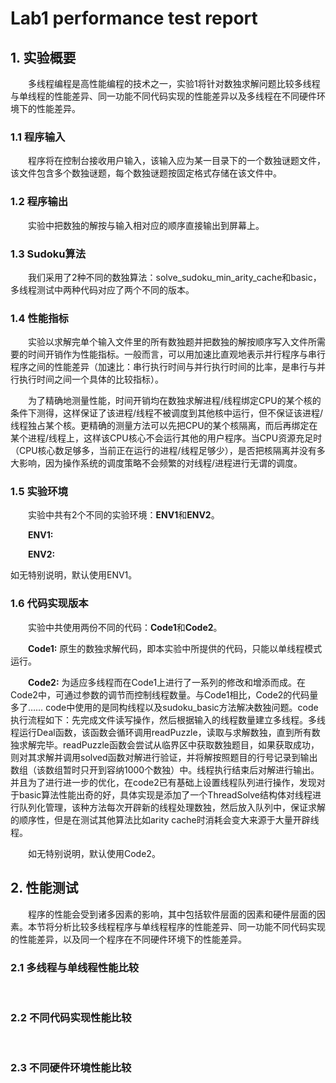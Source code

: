 # Lab1 performance test report

## 1. 实验概要

&emsp;&emsp;多线程编程是高性能编程的技术之一，实验1将针对数独求解问题比较多线程与单线程的性能差异、同一功能不同代码实现的性能差异以及多线程在不同硬件环境下的性能差异。

### 1.1 程序输入

&emsp;&emsp;程序将在控制台接收用户输入，该输入应为某一目录下的一个数独谜题文件，该文件包含多个数独谜题，每个数独谜题按固定格式存储在该文件中。

### 1.2 程序输出

&emsp;&emsp;实验中把数独的解按与输入相对应的顺序直接输出到屏幕上。

### 1.3 Sudoku算法

&emsp;&emsp;我们采用了2种不同的数独算法：solve_sudoku_min_arity_cache和basic，多线程测试中两种代码对应了两个不同的版本。

### 1.4 性能指标

&emsp;&emsp;实验以求解完单个输入文件里的所有数独题并把数独的解按顺序写入文件所需要的时间开销作为性能指标。一般而言，可以用加速比直观地表示并行程序与串行程序之间的性能差异（加速比：串行执行时间与并行执行时间的比率，是串行与并行执行时间之间一个具体的比较指标）。

&emsp;&emsp;为了精确地测量性能，时间开销均在数独求解进程/线程绑定CPU的某个核的条件下测得，这样保证了该进程/线程不被调度到其他核中运行，但不保证该进程/线程独占某个核。更精确的测量方法可以先把CPU的某个核隔离，而后再绑定在某个进程/线程上，这样该CPU核心不会运行其他的用户程序。当CPU资源充足时（CPU核心数足够多，当前正在运行的进程/线程足够少），是否把核隔离并没有多大影响，因为操作系统的调度策略不会频繁的对线程/进程进行无谓的调度。

### 1.5 实验环境

&emsp;&emsp;实验中共有2个不同的实验环境：**ENV1**和**ENV2**。

&emsp;&emsp;**ENV1:** 

&emsp;&emsp;**ENV2:** 

如无特别说明，默认使用ENV1。

### 1.6 代码实现版本

&emsp;&emsp;实验中共使用两份不同的代码：**Code1**和**Code2**。

&emsp;&emsp;**Code1:** 原生的数独求解代码，即本实验中所提供的代码，只能以单线程模式运行。

&emsp;&emsp;**Code2:** 为适应多线程而在Code1上进行了一系列的修改和增添而成。在Code2中，可通过参数的调节而控制线程数量。与Code1相比，Code2的代码量多了…… code中使用的是同构线程以及sudoku_basic方法解决数独问题。code执行流程如下：先完成文件读写操作，然后根据输入的线程数量建立多线程。多线程运行Deal函数，该函数会循环调用readPuzzle，读取与求解数独，直到所有数独求解完毕。readPuzzle函数会尝试从临界区中获取数独题目，如果获取成功，则对其求解并调用solved函数对解进行验证，并将解按照题目的行号记录到输出数组（该数组暂时只开到容纳1000个数独）中。线程执行结束后对解进行输出。 并且为了进行进一步的优化，在code2已有基础上设置线程队列进行操作，发现对于basic算法性能出奇的好，具体实现是添加了一个ThreadSolve结构体对线程进行队列化管理，该种方法每次开辟新的线程处理数独，然后放入队列中，保证求解的顺序性，但是在测试其他算法比如arity cache时消耗会变大来源于大量开辟线程。

&emsp;&emsp;如无特别说明，默认使用Code2。

## 2. 性能测试

&emsp;&emsp;程序的性能会受到诸多因素的影响，其中包括软件层面的因素和硬件层面的因素。本节将分析比较多线程程序与单线程程序的性能差异、同一功能不同代码实现的性能差异，以及同一个程序在不同硬件环境下的性能差异。

### 2.1 多线程与单线程性能比较

&emsp;&emsp;



### 2.2 不同代码实现性能比较

&emsp;&emsp;



### 2.3 不同硬件环境性能比较

&emsp;&emsp;

